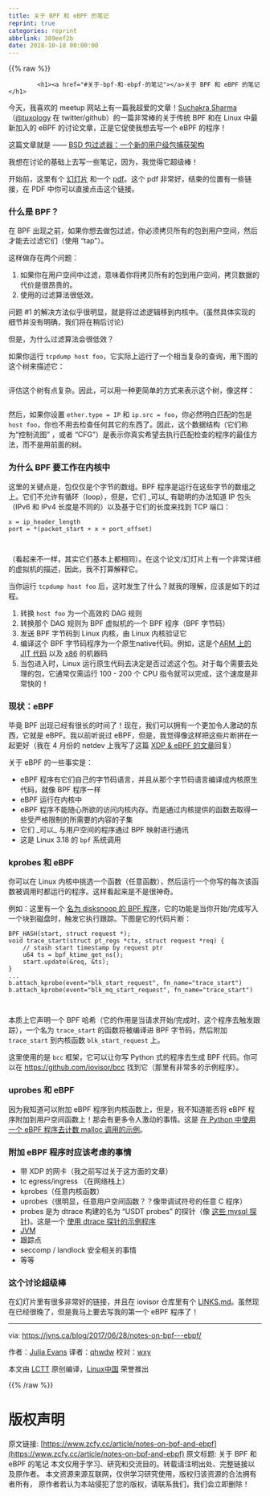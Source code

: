 ```yaml
---
title: 关于 BPF 和 eBPF 的笔记
reprint: true
categories: reprint
abbrlink: 389eef2b
date: 2018-10-18 00:00:00
---
```


{{% raw %}}

            <h1><a href="#关于-bpf-和-ebpf-的笔记"></a>关于 BPF 和 eBPF 的笔记</h1>
<p>今天，我喜欢的 meetup 网站上有一篇我超爱的文章！<a href="http://suchakra.in/">Suchakra Sharma</a>（<a href="https://twitter.com/tuxology">@tuxology</a> 在 twitter/github）的一篇非常棒的关于传统 BPF 和在 Linux 中最新加入的 eBPF 的讨论文章，正是它促使我想去写一个 eBPF 的程序！</p>
<p>这篇文章就是 —— <a href="http://www.vodun.org/papers/net-papers/van_jacobson_the_bpf_packet_filter.pdf">BSD 包过滤器：一个新的用户级包捕获架构</a></p>
<p>我想在讨论的基础上去写一些笔记，因为，我觉得它超级棒！</p>
<p>开始前，这里有个 <a href="https://speakerdeck.com/tuxology/the-bsd-packet-filter">幻灯片</a> 和一个 <a href="http://step.polymtl.ca/%7Esuchakra/PWL-Jun28-MTL.pdf">pdf</a>。这个 pdf 非常好，结束的位置有一些链接，在 PDF 中你可以直接点击这个链接。</p>
<h3><a href="#什么是-bpf"></a>什么是 BPF？</h3>
<p>在 BPF 出现之前，如果你想去做包过滤，你必须拷贝所有的包到用户空间，然后才能去过滤它们（使用 “tap”）。</p>
<p>这样做存在两个问题：</p>
<ol>
<li>如果你在用户空间中过滤，意味着你将拷贝所有的包到用户空间，拷贝数据的代价是很昂贵的。</li>
<li>使用的过滤算法很低效。</li>
</ol>
<p>问题 #1 的解决方法似乎很明显，就是将过滤逻辑移到内核中。（虽然具体实现的细节并没有明确，我们将在稍后讨论）</p>
<p>但是，为什么过滤算法会很低效？</p>
<p>如果你运行 <code>tcpdump host foo</code>，它实际上运行了一个相当复杂的查询，用下图的这个树来描述它：</p>
<p><a href="https://camo.githubusercontent.com/51721a6b74c8f092d56c1c7381c51350d22d5d04/68747470733a2f2f6a766e732e63612f696d616765732f6270662d312e706e67"><img src="https://p0.ssl.qhimg.com/t01b03a8b8c53751882.png" alt=""></a></p>
<p>评估这个树有点复杂。因此，可以用一种更简单的方式来表示这个树，像这样：</p>
<p><a href="https://camo.githubusercontent.com/25ad8890a999867e7424a86851dbe52f8ed50e8c/68747470733a2f2f6a766e732e63612f696d616765732f6270662d322e706e67"><img src="https://p0.ssl.qhimg.com/t018b81fbbfc4e22c98.png" alt=""></a></p>
<p>然后，如果你设置 <code>ether.type = IP</code> 和  <code>ip.src = foo</code>，你必然明白匹配的包是 <code>host foo</code>，你也不用去检查任何其它的东西了。因此，这个数据结构（它们称为“控制流图” ，或者 “CFG”）是表示你真实希望去执行匹配检查的程序的最佳方法，而不是用前面的树。</p>
<h3><a href="#为什么-bpf-要工作在内核中"></a>为什么 BPF 要工作在内核中</h3>
<p>这里的关键点是，包仅仅是个字节的数组。BPF 程序是运行在这些字节的数组之上。它们不允许有循环（loop），但是，它们 _可以_  有聪明的办法知道 IP 包头（IPv6 和 IPv4 长度是不同的）以及基于它们的长度来找到 TCP 端口：</p>
<pre><code class="hljs routeros">x = ip_header_length<span class="hljs-built_in">
port </span>= *(packet_start + x + port_offset) 

</code></pre><p>（看起来不一样，其实它们基本上都相同）。在这个论文/幻灯片上有一个非常详细的虚拟机的描述，因此，我不打算解释它。</p>
<p>当你运行 <code>tcpdump host foo</code> 后，这时发生了什么？就我的理解，应该是如下的过程。</p>
<ol>
<li>转换 <code>host foo</code> 为一个高效的 DAG 规则</li>
<li>转换那个 DAG 规则为 BPF 虚拟机的一个 BPF 程序（BPF 字节码）</li>
<li>发送 BPF 字节码到 Linux 内核，由 Linux 内核验证它</li>
<li>编译这个 BPF 字节码程序为一个原生native代码。例如，这是个<a href="https://github.com/torvalds/linux/blob/v4.10/arch/arm/net/bpf_jit_32.c#L512">ARM 上的 JIT 代码</a> 以及 <a href="https://github.com/torvalds/linux/blob/v3.18/arch/x86/net/bpf_jit_comp.c#L189">x86</a> 的机器码</li>
<li>当包进入时，Linux 运行原生代码去决定是否过滤这个包。对于每个需要去处理的包，它通常仅需运行 100 - 200 个 CPU 指令就可以完成，这个速度是非常快的！</li>
</ol>
<h3><a href="#现状ebpf"></a>现状：eBPF</h3>
<p>毕竟 BPF 出现已经有很长的时间了！现在，我们可以拥有一个更加令人激动的东西，它就是 eBPF。我以前听说过 eBPF，但是，我觉得像这样把这些片断拼在一起更好（我在 4 月份的 netdev 上我写了这篇 <a href="https://jvns.ca/blog/2017/04/07/xdp-bpf-tutorial/">XDP &amp; eBPF 的文章</a>回复）</p>
<p>关于 eBPF 的一些事实是：</p>
<ul>
<li>eBPF 程序有它们自己的字节码语言，并且从那个字节码语言编译成内核原生代码，就像 BPF 程序一样</li>
<li>eBPF 运行在内核中</li>
<li>eBPF 程序不能随心所欲的访问内核内存。而是通过内核提供的函数去取得一些受严格限制的所需要的内容的子集</li>
<li>它们  _可以_  与用户空间的程序通过 BPF 映射进行通讯</li>
<li>这是 Linux 3.18 的 <code>bpf</code> 系统调用</li>
</ul>
<h3><a href="#kprobes-和-ebpf"></a>kprobes 和 eBPF</h3>
<p>你可以在 Linux 内核中挑选一个函数（任意函数），然后运行一个你写的每次该函数被调用时都运行的程序。这样看起来是不是很神奇。</p>
<p>例如：这里有一个 <a href="https://github.com/iovisor/bcc/blob/0c8c179fc1283600887efa46fe428022efc4151b/examples/tracing/disksnoop.py">名为 disksnoop 的 BPF 程序</a>，它的功能是当你开始/完成写入一个块到磁盘时，触发它执行跟踪。下图是它的代码片断：</p>
<pre><code class="hljs cs">BPF_HASH(start, <span class="hljs-keyword">struct</span> request *);
<span class="hljs-function"><span class="hljs-keyword">void</span> <span class="hljs-title">trace_start</span>(<span class="hljs-params"><span class="hljs-keyword">struct</span> pt_regs *ctx, <span class="hljs-keyword">struct</span> request *req</span>) </span>{
    <span class="hljs-comment">// stash start timestamp by request ptr</span>
    u64 ts = bpf_ktime_get_ns();
    start.update(&amp;req, &amp;ts);
}
...
b.attach_kprobe(<span class="hljs-keyword">event</span>=<span class="hljs-string">"blk_start_request"</span>, fn_name=<span class="hljs-string">"trace_start"</span>)
b.attach_kprobe(<span class="hljs-keyword">event</span>=<span class="hljs-string">"blk_mq_start_request"</span>, fn_name=<span class="hljs-string">"trace_start"</span>)


</code></pre><p>本质上它声明一个 BPF 哈希（它的作用是当请求开始/完成时，这个程序去触发跟踪），一个名为 <code>trace_start</code> 的函数将被编译进 BPF 字节码，然后附加 <code>trace_start</code> 到内核函数 <code>blk_start_request</code> 上。</p>
<p>这里使用的是 <code>bcc</code> 框架，它可以让你写 Python 式的程序去生成 BPF 代码。你可以在 <a href="https://github.com/iovisor/bcc">https://github.com/iovisor/bcc</a> 找到它（那里有非常多的示例程序）。</p>
<h3><a href="#uprobes-和-ebpf"></a>uprobes 和 eBPF</h3>
<p>因为我知道可以附加 eBPF 程序到内核函数上，但是，我不知道能否将 eBPF 程序附加到用户空间函数上！那会有更多令人激动的事情。这是 <a href="https://github.com/iovisor/bcc/blob/00f662dbea87a071714913e5c7382687fef6a508/tests/lua/test_uprobes.lua">在 Python 中使用一个 eBPF 程序去计数 malloc 调用的示例</a>。</p>
<h3><a href="#附加-ebpf-程序时应该考虑的事情"></a>附加 eBPF 程序时应该考虑的事情</h3>
<ul>
<li>带 XDP 的网卡（我之前写过关于这方面的文章）</li>
<li>tc egress/ingress （在网络栈上）</li>
<li>kprobes（任意内核函数）</li>
<li>uprobes（很明显，任意用户空间函数？？像带调试符号的任意 C 程序）</li>
<li>probes 是为 dtrace 构建的名为 “USDT probes” 的探针（像 <a href="https://dev.mysql.com/doc/refman/5.7/en/dba-dtrace-ref-query.html">这些 mysql 探针</a>)。这是一个 <a href="https://github.com/iovisor/bcc/blob/master/examples/tracing/mysqld_query.py">使用 dtrace 探针的示例程序</a></li>
<li><a href="http://blogs.microsoft.co.il/sasha/2016/03/31/probing-the-jvm-with-bpfbcc/">JVM</a></li>
<li>跟踪点</li>
<li>seccomp / landlock 安全相关的事情</li>
<li>等等</li>
</ul>
<h3><a href="#这个讨论超级棒"></a>这个讨论超级棒</h3>
<p>在幻灯片里有很多非常好的链接，并且在  iovisor 仓库里有个 <a href="https://github.com/iovisor/bcc/blob/master/LINKS.md">LINKS.md</a>。虽然现在已经很晚了，但是我马上要去写我的第一个 eBPF 程序了！</p>
<hr>
<p>via: <a href="https://jvns.ca/blog/2017/06/28/notes-on-bpf---ebpf/">https://jvns.ca/blog/2017/06/28/notes-on-bpf---ebpf/</a></p>
<p>作者：<a href="https://jvns.ca/">Julia Evans</a> 译者：<a href="https://github.com/qhwdw">qhwdw</a> 校对：<a href="https://github.com/wxy">wxy</a></p>
<p>本文由 <a href="https://github.com/LCTT/TranslateProject">LCTT</a> 原创编译，<a href="https://linux.cn/">Linux中国</a> 荣誉推出</p>

          
{{% /raw %}}

# 版权声明
原文链接: [https://www.zcfy.cc/article/notes-on-bpf-and-ebpf](https://www.zcfy.cc/article/notes-on-bpf-and-ebpf)
原文标题: 关于 BPF 和 eBPF 的笔记
本文仅用于学习、研究和交流目的。转载请注明出处、完整链接以及原作者。
本文资源来源互联网，仅供学习研究使用，版权归该资源的合法拥有者所有，
原作者若认为本站侵犯了您的版权，请联系我们，我们会立即删除！
